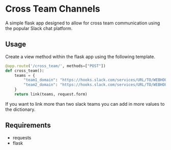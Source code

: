 # Cross Team Channels
A simple flask app designed to allow for cross team communication using the popular Slack chat platform.

## Usage

Create a view method within the flask app using the following template.
```python
@app.route('/cross_team/', methods=["POST"])
def cross_team():
    teams = {
        "team1_domain": "https://hooks.slack.com/services/URL/TO/WEBHOOK_1",
        "team2_domain": "https://hooks.slack.com/services/URL/TO/WEBHOOK_2"
    }
    return link(teams, request.form)
```

If you want to link more than two slack teams you can add in more values to the dictionary.


## Requirements

 - requests
 - flask
